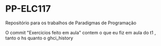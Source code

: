 # PP-ELC117
Repositório para os trabalhos de Paradigmas de Programação

O  commit "Exercicios feito em aula" contem o que eu fiz em aula do t1 , tanto o hs quanto o ghci_history
